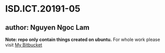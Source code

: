 # ISD.ICT.20191-05

## author: Nguyen Ngoc Lam

**Note: repo only contain things created on ubuntu.** For whole work please visit [My Bitbucket](https://bitbucket.org/lamnn19/isd.ict.20191-05/src/master/)
